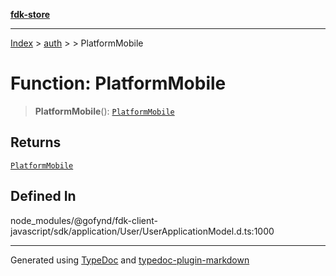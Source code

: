 [**fdk-store**](../../../README.md)
***

[Index](../../../API.md) > [auth](../../README.md) > [<internal>](../README.md) > PlatformMobile

# Function: PlatformMobile

> **PlatformMobile**(): [`PlatformMobile`](../type-aliases/type-alias.PlatformMobile.md)

## Returns

[`PlatformMobile`](../type-aliases/type-alias.PlatformMobile.md)

## Defined In

node\_modules/@gofynd/fdk-client-javascript/sdk/application/User/UserApplicationModel.d.ts:1000

***
Generated using [TypeDoc](https://typedoc.org/) and [typedoc-plugin-markdown](https://www.npmjs.com/package/typedoc-plugin-markdown)

